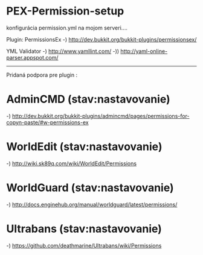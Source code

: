 # PEX-Permission-setup
 
 konfigurácia permission.yml na mojom serveri.... 
 
 Plugin: PermissionsEx -) http://dev.bukkit.org/bukkit-plugins/permissionsex/

 YML Validator -) http://www.yamllint.com/  -))  http://yaml-online-parser.appspot.com/ 
 
 ***********************************************************************************************************************
 
 Pridaná podpora pre plugin :

 # AdminCMD (stav:nastavovanie)
 -) http://dev.bukkit.org/bukkit-plugins/admincmd/pages/permissions-for-copyn-paste/#w-permissions-ex 
 
 # WorldEdit (stav:nastavovanie)
 -) http://wiki.sk89q.com/wiki/WorldEdit/Permissions  
 
 # WorldGuard (stav:nastavovanie)
 -) http://docs.enginehub.org/manual/worldguard/latest/permissions/
 
 # Ultrabans (stav:nastavovanie)
 -) https://github.com/deathmarine/Ultrabans/wiki/Permissions
 
 

